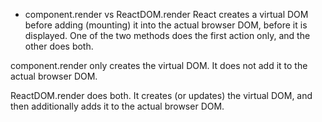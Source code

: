 
* component.render vs ReactDOM.render
React creates a virtual DOM before adding (mounting) it into the actual browser DOM, before it is displayed. 
One of the two methods does the first action only, and the other does both.

component.render only creates the virtual DOM. It does not add it to the actual browser DOM.

ReactDOM.render does both. It creates (or updates) the virtual DOM, and then additionally adds it to the actual browser DOM.
